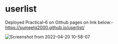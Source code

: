# userlist
Deployed Practical-6 on Github pages on link below:-
https://sumeetg2000.github.io/userlist/

![Screenshot from 2022-04-20 10-58-07](https://user-images.githubusercontent.com/100192892/164156831-ebf92edf-9bf4-4bd2-92e1-e1bb98eb0180.png)
